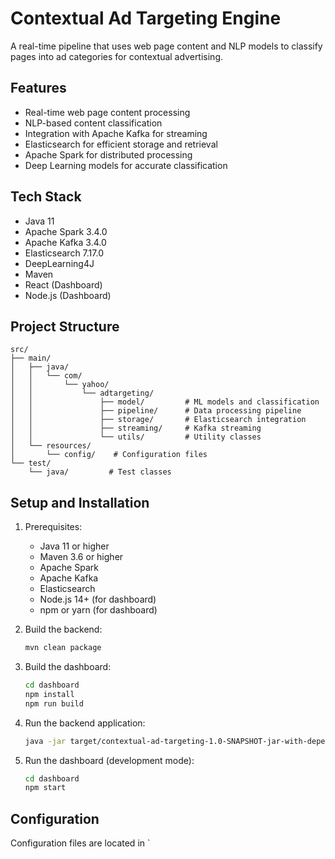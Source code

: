# Contextual Ad Targeting Engine

A real-time pipeline that uses web page content and NLP models to classify pages into ad categories for contextual advertising.

## Features

- Real-time web page content processing
- NLP-based content classification
- Integration with Apache Kafka for streaming
- Elasticsearch for efficient storage and retrieval
- Apache Spark for distributed processing
- Deep Learning models for accurate classification

## Tech Stack

- Java 11
- Apache Spark 3.4.0
- Apache Kafka 3.4.0
- Elasticsearch 7.17.0
- DeepLearning4J
- Maven
- React (Dashboard)
- Node.js (Dashboard)

## Project Structure

```
src/
├── main/
│   ├── java/
│   │   └── com/
│   │       └── yahoo/
│   │           └── adtargeting/
│   │               ├── model/         # ML models and classification
│   │               ├── pipeline/      # Data processing pipeline
│   │               ├── storage/       # Elasticsearch integration
│   │               ├── streaming/     # Kafka streaming
│   │               └── utils/         # Utility classes
│   └── resources/
│       └── config/    # Configuration files
└── test/
    └── java/         # Test classes
```

## Setup and Installation

1. Prerequisites:
   - Java 11 or higher
   - Maven 3.6 or higher
   - Apache Spark
   - Apache Kafka
   - Elasticsearch
   - Node.js 14+ (for dashboard)
   - npm or yarn (for dashboard)

2. Build the backend:
   ```bash
   mvn clean package
   ```

3. Build the dashboard:
   ```bash
   cd dashboard
   npm install
   npm run build
   ```

4. Run the backend application:
   ```bash
   java -jar target/contextual-ad-targeting-1.0-SNAPSHOT-jar-with-dependencies.jar
   ```

5. Run the dashboard (development mode):
   ```bash
   cd dashboard
   npm start
   ```

## Configuration

Configuration files are located in `